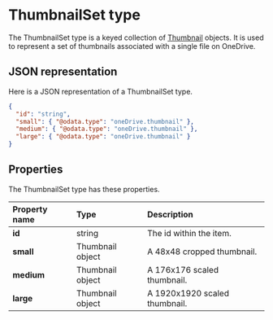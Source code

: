 ﻿# ThumbnailSet type
The ThumbnailSet type is a keyed collection of [Thumbnail](thumbnail.md) objects.
It is used to represent a set of thumbnails associated with a single file on OneDrive.

## JSON representation
Here is a JSON representation of a ThumbnailSet type.

<!-- { "blockType": "resource", "@odata.type": "oneDrive.thumbnailSet" } -->
```json
{
  "id": "string",
  "small": { "@odata.type": "oneDrive.thumbnail" },
  "medium": { "@odata.type": "oneDrive.thumbnail" },
  "large": { "@odata.type": "oneDrive.thumbnail" }
}
```
## Properties
The ThumbnailSet type has these properties.

| Property name | Type             | Description                   |
|:--------------|:-----------------|:------------------------------|
| **id**        | string           | The id within the item.       |
| **small**     | Thumbnail object | A 48x48 cropped thumbnail.    |
| **medium**    | Thumbnail object | A 176x176 scaled thumbnail.   |
| **large**     | Thumbnail object | A 1920x1920 scaled thumbnail. |
